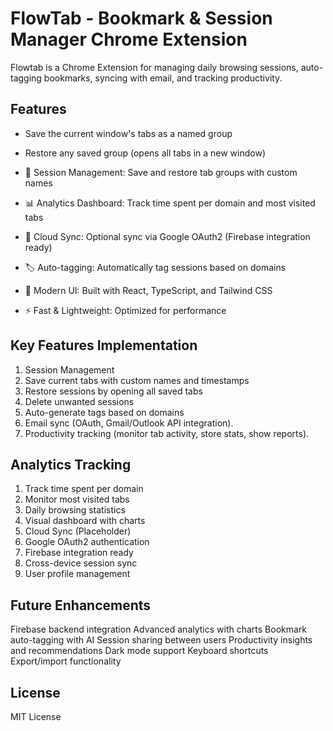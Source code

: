 # FlowTab - Bookmark & Session Manager Chrome Extension

Flowtab is a Chrome Extension for managing daily browsing sessions, auto-tagging bookmarks, syncing with email, and tracking productivity.

## Features

- Save the current window's tabs as a named group
- Restore any saved group (opens all tabs in a new window)

- 📁 Session Management: Save and restore tab groups with custom names
- 📊 Analytics Dashboard: Track time spent per domain and most visited tabs
- 🔄 Cloud Sync: Optional sync via Google OAuth2 (Firebase integration ready)
- 🏷️ Auto-tagging: Automatically tag sessions based on domains
- 📱 Modern UI: Built with React, TypeScript, and Tailwind CSS
- ⚡ Fast & Lightweight: Optimized for performance

## Key Features Implementation

1. Session Management
2. Save current tabs with custom names and timestamps
3. Restore sessions by opening all saved tabs
4. Delete unwanted sessions
5. Auto-generate tags based on domains
6. Email sync (OAuth, Gmail/Outlook API integration).
7. Productivity tracking (monitor tab activity, store stats, show reports).

## Analytics Tracking

1. Track time spent per domain
2. Monitor most visited tabs
3. Daily browsing statistics
4. Visual dashboard with charts
5. Cloud Sync (Placeholder)
6. Google OAuth2 authentication
7. Firebase integration ready
8. Cross-device session sync
9. User profile management

## Future Enhancements

Firebase backend integration
Advanced analytics with charts
Bookmark auto-tagging with AI
Session sharing between users
Productivity insights and recommendations
Dark mode support
Keyboard shortcuts
Export/import functionality

## License

MIT License
